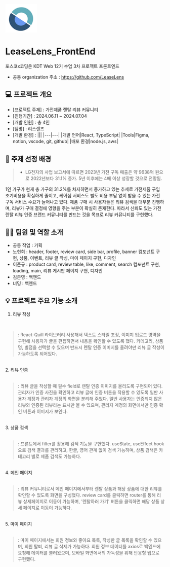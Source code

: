 <img src="https://github.com/BB545/LeaseLens_FrontEnd/blob/main/leaselens/src/assets/images/Logo/leaselens_img_logo.png" alt="리스렌즈" width="100">


# LeaseLens_FrontEnd


포스코x코딩온 KDT Web 12기 수업 3차 프로젝트 프론트엔드


- 공동 organization 주소 : <https://github.com/LeaseLens>


## 💻 프로젝트 개요
- [프로젝트 주제] : 가전제품 렌탈 리뷰 커뮤니티
- [진행기간] : 2024.06.11 ~ 2024.07.04
- [개발 인원] : 총 4인
- [팀명] : 리스렌즈
- [개발 환경] :
  |||
  |---|---|
  |개발 언어|React, TypeScript|
  |Tools|Figma, notion, vscode, git, github|
  |배포 환경|node.js, aws|


## 📢 주제 선정 배경
>- LG전자의 사업 보고서에 따르면 2023년 가전 구독 매출은 약 9638억 원으로 2022년보다 31.1% 증가. 5년 이후에는 4배 이상 성장할 것으로 전망됨.


1인 가구가 현재 총 가구의 31.2%를 차지하면서 증가하고 있는 추세로 가전제품 구입 초기비용을 확실하게 줄이고, 케어십 서비스도 별도 비용 부담 없이 받을 수 있는 가전 구독 서비스 수요가 늘어나고 있다. 제품 구매 시 사용자들은 리뷰 검색을 대부분 진행하며, 리뷰가 구매 결정에 영향을 주는 부분이 확실히 존재한다. 따라서 신뢰도 있는 가전 렌탈 리뷰 인증 브랜드 커뮤니티를 만드는 것을 목표로 리뷰 커뮤니티를 구현했다.


## 🙋‍♀️ 팀원 및 역할 소개
- 공동 작업 : 기획
- 노현희 : header, footer, review card, side bar, profile, banner 컴포넌트 구현, 상품, 이벤트, 리뷰 글 작성, 마이 페이지 구현, 디자인
- 이준규 : product card, review table, like, comment, search 컴포넌트 구현, loading, main, 리뷰 게시판 페이지 구현, 디자인
- 김준영 : 백엔드
- 너밍 : 백엔드


## 💡 프로젝트 주요 기능 소개

1. 리뷰 작성
<br>


>: React-Quill 라이브러리 사용해서 텍스트 스타일 조정, 이미지 업로드 영역을 구현해 사용자가 글을 편집하면서 내용을 확인할 수 있도록 했다. 카테고리, 상품명, 별점을 선택할 수 있으며 반드시 렌탈 인증 이미지를 올려야만 리뷰 글 작성이 가능하도록 되어있다.


<br>
2. 리뷰 인증
<br><br>


>: 리뷰 글을 작성할 때 필수 field로 렌탈 인증 이미지를 올리도록 구현되어 있다. 관리자가 인증 사진을 확인하고 리뷰 글에 인증 버튼을 작용할 수 있도록 일반 사용자 계정과 관리자 계정의 화면을 분리해 주었다. 일반 사용자는 인증되지 않은 리뷰와 인증된 리뷰라는 표시만 볼 수 있으며, 관리자 계정의 화면에서만 인증 확인 버튼과 이미지가 보인다.


<br>
3. 상품 검색
<br><br>


>: 프론트에서 filter를 활용해 검색 기능을 구현했다. useState, useEffect hook으로 검색 결과를 관리하고, 한글, 영어 관계 없이 검색 가능하며, 상품 검색은 카테고리 별로 제품 검색도 가능하다.


<br>
4. 메인 페이지
<br><br>


>: 리뷰 커뮤니티로서 메인 페이지에서부터 렌탈 상품과 해당 상품에 대한 리뷰를 확인할 수 있도록 화면을 구성했다. review card를 클릭하면 router를 통해 리뷰 상세페이지로 이동이 가능하며, '렌탈하러 가기' 버튼을 클릭하면 해당 상품 상세 페이지로 이동이 가능하다.


<br>
5. 마이 페이지
<br><br>


>: 마이 페이지에서는 회원 정보와 좋아요 목록, 작성한 글 목록을 확인할 수 있으며, 회원 탈퇴, 리뷰 글 삭제가 가능하다. 회원 정보 데이터를 axios로 백엔드에 요청해 데이터를 불러왔으며, 모바일 화면에서의 가독성을 위해 반응형 웹으로 구현했다.

